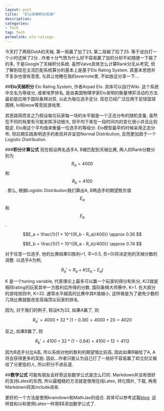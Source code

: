 ```yaml
---
layout: post
title:  "Elo天梯积分系统"
description:
categories:
- Tech
tag: Tech
permalink: elo-ratings
---
```


今天打了两局DotA的天梯, 第一局赢了加了23, 第二局输了扣了25. 等于说白打一个小时还掉了2分...作者十分气愤为什么好不容易赢了加的分却不如随便一下输了的多, 于是Google了天梯积分系统. 虽然Valve具体怎么计算Rank分无从考究, 但了解到现在主流匹配系统算分的基本上是基于Elo Rating System. 其基本思想并不复杂也很有意思, 与其让他睡在我的evernote里, 不如放这分享一下...
<!--more-->	

##**Elo天梯积分**
Elo Rating System, 作者Arpad Elo. 具体可以自行Wiki. 这个系统中文名为等级分, 或者埃罗排名, 是由美国物理学家Elo发明的衡量博弈活动的方法. 最初是应用于国际象棋对弈, 以此为每位选手定分. 现在已经广泛应用于足球篮球围棋, lol和wow等竞技游戏里.

其思路简而言之乃假设每位玩家每一场的水平服是一个正态分布的随机变量, 虽然在不同的局里有可能发挥浮动很大, 但平均下来在一段时间内的变化很小并且比较稳定. Elo用这个平均值来衡量一位选手的等级分. Elo模型最早的时候采用正态分布, 但后期实践表明选手的表现并非呈现Normal Distribution, 反而更加趋于一个Logistic Distribution.


###**积分计算公式**
现在假设两名选手A, B被匹配到天梯比赛, 两人的Rank分数分别为$$R_a=4000$$和$$R_b=4100$$. 那么, 根据Logistic Distribution我们算出A, B两选手的期望胜负值$$E_a$$和$$E_b$$.

$$E_a = \frac{1}{1 + 10^{(R_b - R_a)/400}} \approx 0.36 $$ 

$$E_b = \frac{1}{1 + 10^{(R_a - R_b)/400}} \approx 0.74 $$

对于任意一位选手, 他的比赛结果S(胜利=1, 平=0.5, 负=0)将决定他的天梯分数的调整. 以选手A为例,

$$R_a' = R_a + K(S_a - E_a)$$

K 是一个tuning variable, 代表理论上最多可以赢一个玩家的得分和失分, K/2就是相同rating的玩家其中一方胜利后所得的分数. 国际象棋大师赛中, K=1. 在大部分的游戏规则中, K=32. 通常水平越高的比赛中其K值越小, 这样做是为了避免少数的几场比赛就能改变高端顶尖玩家的排名.

因为, 对于我们的例子, 假设K为32, 如果A赢了, 则

$$R_a' = 4000 + 32 * (1-0.36) = 4000 + 20 = 4020$$

反之, 如果B赢了, 则

$$R_b' = 4100 + 32 * (1 - 0.64) = 4100 + 12 = 4112 $$

因为B选手分比A高, 所以系统对他的胜利的期望值比较高, 因此如果B输给了A, A将会获得更多的奖励.
因此...作者只能认为自己打了一局好不容易赢了却立刻又输给了分更低的人, 所以积分不进反退.


##**数学公式**
可能有朋友会好奇这些数学公式是怎么打的. Markdown并没有很好的支持Latex的东西, 所以最粗糙的方法就是使用在线Latex, 转化图片, 下载, 再用Markdown将其include进来.

更好的一个方法是使用kramdown和MathJax的组合. 具体可以参考这篇[blog][bg]. 这样就和以和使用Latex一样用$$添加数学公式了.



[bg]: http://christopherpoole.github.io/using-mathjax-on-github-pages/